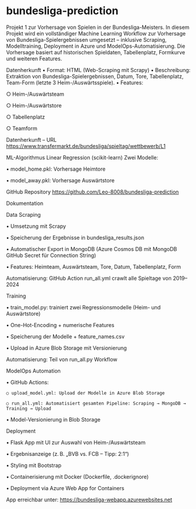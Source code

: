# bundesliga-prediction
Projekt 1 zur Vorhersage von Spielen in der Bundesliga-Meisters.
In diesem Projekt wird ein vollständiger Machine Learning Workflow zur Vorhersage von Bundesliga-Spielergebnissen umgesetzt – inklusive Scraping, Modelltraining, Deployment in Azure und ModelOps-Automatisierung. Die Vorhersage basiert auf historischen Spieldaten, Tabellenplatz, Formkurve und weiteren Features.

Datenherkunft
	• Format: HTML (Web-Scraping mit Scrapy)
	• Beschreibung: Extraktion von Bundesliga-Spielergebnissen, Datum, Tore, Tabellenplatz, Team-Form (letzte 3 Heim-/Auswärtsspiele).
	• Features:
	
  ○ Heim-/Auswärtsteam 
		
  ○ Heim-/Auswärtstore
		
  ○ Tabellenplatz
		
  ○ Teamform


Datenherkunft – URL
https://www.transfermarkt.de/bundesliga/spieltag/wettbewerb/L1

ML-Algorithmus
Linear Regression (scikit-learn)
Zwei Modelle:
	
 • model_home.pkl: Vorhersage Heimtore
	
 • model_away.pkl: Vorhersage Auswärtstore

GitHub Repository
https://github.com/Leo-8008/bundesliga-prediction

Dokumentation

Data Scraping
	
 • Umsetzung mit Scrapy

 • Speicherung der Ergebnisse in bundesliga_results.json

 • Automatischer Export in MongoDB (Azure Cosmos DB mit MongoDB GitHub Secret für Connection String)

 • Features: Heimteam, Auswärtsteam, Tore, Datum, Tabellenplatz, Form
 
 Automatisierung: GitHub Action run_all.yml crawlt alle Spieltage von 2019–2024

Training

 • train_model.py: trainiert zwei Regressionsmodelle (Heim- und Auswärtstore)

 • One-Hot-Encoding + numerische Features

 • Speicherung der Modelle + feature_names.csv

 • Upload in Azure Blob Storage mit Versionierung

 Automatisierung: Teil von run_all.py Workflow

ModelOps Automation

 • GitHub Actions:

  	○ upload_model.yml: Upload der Modelle in Azure Blob Storage

 	○ run_all.yml: Automatisiert gesamten Pipeline: Scraping → MongoDB → Training → Upload

 • Model-Versionierung in Blob Storage

Deployment
	
 • Flask App mit UI zur Auswahl von Heim-/Auswärtsteam

 • Ergebnisanzeige (z. B. „BVB vs. FCB – Tipp: 2:1“)

 • Styling mit Bootstrap

 • Containerisierung mit Docker (Dockerfile, .dockerignore)

 • Deployment via Azure Web App for Containers

App erreichbar unter: https://bundesliga-webapp.azurewebsites.net

